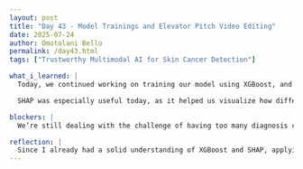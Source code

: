 ```yaml
---
layout: post
title: "Day 43 - Model Trainings and Elevator Pitch Video Editing"
date: 2025-07-24
author: Omotolani Bello
permalink: /day43.html
tags: ["Trustworthy Multimodal AI for Skin Cancer Detection"]

what_i_learned: |
  Today, we continued working on training our model using XGBoost, and we implemented SHAP for explainability. We cleaned and reformatted more parts of our dataset to better meet the model’s input requirements. I also spent time adjusting and adding hyperparameters to see how they affected model accuracy. We monitored changes in performance using metrics like the ROC AUC score and the confusion matrix, which helped us track the impact of our adjustments.

  SHAP was especially useful today, as it helped us visualize how different features influenced the model’s predictions. This supported our ongoing effort to build a transparent and interpretable AI system. In the afternoon, Crystal worked on editing our 90-second elevator pitch video. After many takes and some trial and error, the final version came out nicely and clearly explained our project.

blockers: |
  We’re still dealing with the challenge of having too many diagnosis classes but limited data for each one. Small code changes sometimes cause disruptions in model training.

reflection: |
  Since I already had a solid understanding of XGBoost and SHAP, applying them today was manageable. The improvements we saw after parameter tuning showed that the model is moving in the right direction. SHAP’s visualizations helped confirm we’re maintaining transparency, and the elevator pitch editing process was a good team moment that brought everything together.
---
```

